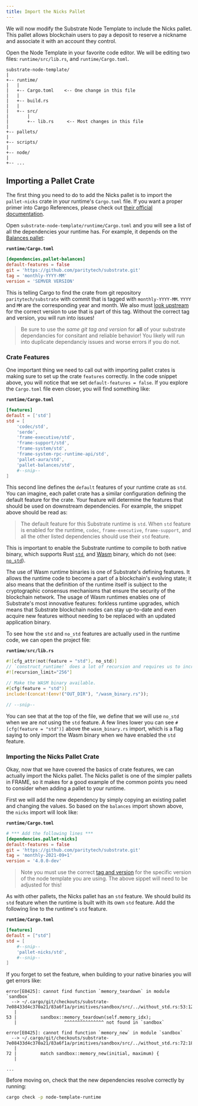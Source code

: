 ```yaml
---
title: Import the Nicks Pallet
---
```


We will now modify the Substrate Node Template to include the Nicks pallet. This
pallet allows blockchain users to pay a deposit to reserve a nickname and associate it with an
account they control.

Open the Node Template in your favorite code editor. We will be editing two files:
`runtime/src/lib.rs`, and `runtime/Cargo.toml`.

```text
substrate-node-template/
|
+-- runtime/
|   |
|   +-- Cargo.toml    <-- One change in this file
|   |
|   +-- build.rs
|   |
|   +-- src/
|       |
|       +-- lib.rs     <-- Most changes in this file
|
+-- pallets/
|
+-- scripts/
|
+-- node/
|
+-- ...
```

## Importing a Pallet Crate

The first thing you need to do to add the Nicks pallet is to import the `pallet-nicks` crate in your
runtime's `Cargo.toml` file. If you want a proper primer into Cargo References, please check out
[their official documentation](https://doc.rust-lang.org/cargo/reference/index.html).

Open `substrate-node-template/runtime/Cargo.toml` and you will see a list of all the dependencies
your runtime has. For example, it depends on the [Balances pallet](https://substrate.dev/rustdocs/latest/pallet_balances/index.html):

**`runtime/Cargo.toml`**

```toml
[dependencies.pallet-balances]
default-features = false
git = 'https://github.com/paritytech/substrate.git'
tag = 'monthly-YYYY-MM'
version = 'SEMVER VERSION'
```

This is telling Cargo to find the crate from git repository `paritytech/substrate` with commit
that is tagged with `monthly-YYYY-MM`. `YYYY` and `MM` are the corresponding year and month.
We also must [look upstream](https://github.com/paritytech/substrate/tags) for the correct version
to use that is part of this tag. Without the correct tag and version, you will run into issues!

> Be sure to use the _same git tag and version_ for **all** of your substrate dependancies for
> consitant and reliable behavior! You likely will run into duplicate dependanciy issues and 
> worse errors if you do not. 

### Crate Features

One important thing we need to call out with importing pallet crates is making sure to set up the
crate `features` correctly. In the code snippet above, you will notice that we set
`default-features = false`. If you explore the `Cargo.toml` file even closer, you will find
something like:

**`runtime/Cargo.toml`**

```toml
[features]
default = ['std']
std = [
    'codec/std',
    'serde',
    'frame-executive/std',
    'frame-support/std',
    'frame-system/std',
    'frame-system-rpc-runtime-api/std',
    'pallet-aura/std',
    'pallet-balances/std',
    #--snip--
]
```

This second line defines the `default` features of your runtime crate as `std`. You can imagine,
each pallet crate has a similar configuration defining the default feature for the crate. Your
feature will determine the features that should be used on downstream dependencies. For example, the
snippet above should be read as:

> The default feature for this Substrate runtime is `std`. When `std` feature is enabled for the
> runtime, `codec`, `frame-executive`, `frame-support`, and all the other listed
> dependencies should use their `std` feature.

This is important to enable the Substrate runtime to compile to both native binary, which supports
Rust [`std`](https://doc.rust-lang.org/std/), and [Wasm](https://webassembly.org/) binary, which
do not (see: [`no_std`](https://rust-embedded.github.io/book/intro/no-std.html)).

The use of Wasm runtime binaries is one of Substrate's defining features. It allows the runtime code
to become a part of a blockchain's evolving state; it also means that the definition of the runtime
itself is subject to the cryptographic consensus mechanisms that ensure the security of the
blockchain network. The usage of Wasm runtimes enables one of Substrate's most innovative features:
forkless runtime upgrades, which means that Substrate blockchain nodes can stay up-to-date and even
acquire new features without needing to be replaced with an updated application binary.

To see how the `std` and `no_std` features are actually used in the runtime code, we can open the
project file:

**`runtime/src/lib.rs`**

```rust
#![cfg_attr(not(feature = "std"), no_std)]
// `construct_runtime!` does a lot of recursion and requires us to increase the limit to 256.
#![recursion_limit="256"]

// Make the WASM binary available.
#[cfg(feature = "std")]
include!(concat!(env!("OUT_DIR"), "/wasm_binary.rs"));

// --snip--
```

You can see that at the top of the file, we define that we will use `no_std` when we are _not_ using
the `std` feature. A few lines lower you can see `#[cfg(feature = "std")]` above the
`wasm_binary.rs` import, which is a flag saying to only import the Wasm binary when we have enabled
the `std` feature.

### Importing the Nicks Pallet Crate

Okay, now that we have covered the basics of crate features, we can actually import the Nicks
pallet. The Nicks pallet is one of the simpler pallets in FRAME, so it makes for a good example of
the common points you need to consider when adding a pallet to your runtime.

First we will add the new dependency by simply copying an existing pallet and changing the values.
So based on the `balances` import shown above, the `nicks` import will look like:

**`runtime/Cargo.toml`**

```toml
# *** Add the following lines ***
[dependencies.pallet-nicks]
default-features = false
git = 'https://github.com/paritytech/substrate.git'
tag = 'monthly-2021-09+1'
version = '4.0.0-dev'
```

> Note you must use the correct [tag and version](#importing-a-pallet-crate) for the specific version of the node template you are using.
> The above sippet will need to be adjusted for this!

As with other pallets, the Nicks pallet has an `std` feature. We should build its `std` feature
when the runtime is built with its own `std` feature. Add the following line to the runtime's `std`
feature.

**`runtime/Cargo.toml`**

```toml
[features]
default = ["std"]
std = [
    #--snip--
    'pallet-nicks/std',
    #--snip--
]
```

If you forget to set the feature, when building to your native binaries you will get errors like:

```
error[E0425]: cannot find function `memory_teardown` in module `sandbox`
  --> ~/.cargo/git/checkouts/substrate-7e08433d4c370a21/83a6f1a/primitives/sandbox/src/../without_std.rs:53:12
   |
53 |         sandbox::memory_teardown(self.memory_idx);
   |                  ^^^^^^^^^^^^^^^ not found in `sandbox`

error[E0425]: cannot find function `memory_new` in module `sandbox`
  --> ~/.cargo/git/checkouts/substrate-7e08433d4c370a21/83a6f1a/primitives/sandbox/src/../without_std.rs:72:18
   |
72 |         match sandbox::memory_new(initial, maximum) {
   |

...
```

Before moving on, check that the new dependencies resolve correctly by running:

```bash
cargo check -p node-template-runtime
```
